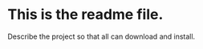 This is the readme file.
========================

Describe the project so that all can download and install.